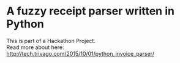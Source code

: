 # A fuzzy receipt parser written in Python

This is part of a Hackathon Project.  
Read more about here: http://tech.trivago.com/2015/10/01/python_invoice_parser/
